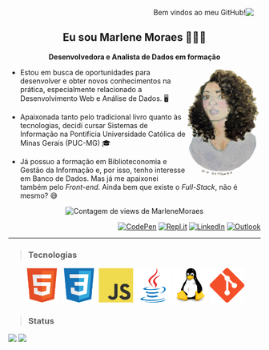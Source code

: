 <p align="right"> Bem vindos ao meu GitHub! <img align="right" width="30px" src="https://image.flaticon.com/icons/png/512/25/25231.png"></p>



<h2 align="center">Eu sou Marlene Moraes 👩🏽‍💻</h2> 

<p align="center"><b>Desenvolvedora e Analista de Dados em formação</b></p>  

- <img src=".\img\MarleneMoraes_por_NanciYin.png" alt="Marlene em aquarela por Nanci Yin"  width="150px" align="right"/>Estou em busca de oportunidades para desenvolver e obter novos conhecimentos na prática, especialmente relacionado a Desenvolvimento Web e Análise de Dados. 🖥️

- Apaixonada tanto pelo tradicional livro quanto às tecnologias, decidi cursar Sistemas de Informação na Pontifícia Universidade Católica de Minas Gerais (PUC-MG) :mortar_board:

- Já possuo a formação em Biblioteconomia e Gestão da Informação e, por isso, tenho interesse em Banco de Dados. Mas já me apaixonei também pelo *Front-end*. Ainda bem que existe o *Full-Stack*, não é mesmo? :sweat_smile:

  
  
  

<p align="center"> <img src="https://komarev.com/ghpvc/?username=marlenemoraes&color=blueviolet" alt="Contagem de views de MarleneMoraes"/> </p>



<div class="socialmedia" align="right">
    <a href="https://codepen.io/marlenemoraes" target="blank"><img width="50px" src="https://img2.freepng.es/20180528/vhz/kisspng-computer-icons-codepen-5b0bfe9c2ae916.2312253115275127321758.jpg" alt="CodePen"></a>
    <a href="https://replit.com/@MarleneMoraes" target="blank"><img width="60px" src="https://upload.wikimedia.org/wikipedia/commons/thumb/b/b2/Repl.it_logo.svg/768px-Repl.it_logo.svg.png" alt="Repl.it"></a>
    <a href="https://www.linkedin.com/in/marlenemoraes/" target="blank"><img width="60px" src="https://www.seekpng.com/png/detail/8-84419_linkedin-logo-png-icon-linkedin-logo-png.png"alt="LinkedIn"></a>
     <a href="mailto: marlenevmoraes@outlook.com" target="blank"><img width="50px" src="https://findicons.com/files/icons/2795/office_2013_hd/2000/outlook.png"alt="Outlook"></a>
</div>






<hr>



> <h3>Tecnologias</h3>

<div class="socialmedia" align="center">
    <picture>
   		<a href="https://github.com/MarleneMoraes/" target="blank"><img src="https://raw.githubusercontent.com/devicons/devicon/master/icons/html5/html5-original.svg" alt="HTML5" width="70px"></a>
        <a href="https://github.com/MarleneMoraes/" target="blank"><img src=https://raw.githubusercontent.com/devicons/devicon/master/icons/css3/css3-original.svg alt="CSS3" width="70px"></a>
        <a href="https://github.com/MarleneMoraes/" target="blank"><img src="https://raw.githubusercontent.com/devicons/devicon/master/icons/javascript/javascript-original.svg" alt="JavaScript" width="70px"></a>
        <a href="https://github.com/MarleneMoraes/" target="blank"><img src="https://raw.githubusercontent.com/devicons/devicon/master/icons/java/java-original.svg" alt="Java" width="70px"></a>
        <a href="https://github.com/MarleneMoraes/" target="blank"><img src="https://raw.githubusercontent.com/devicons/devicon/master/icons/linux/linux-original.svg" alt="Linux" width="70px"/></a>
        <a href="https://github.com/MarleneMoraes/" target="blank"><img src="https://raw.githubusercontent.com/devicons/devicon/master/icons/git/git-original.svg" alt="Git" width="70px"/></a>
    </picture>
</div>





>  <h3>Status</h3>



<img height="195em" src="https://github-readme-stats-eight-theta.vercel.app/api?username=marlenemoraes&show_icons=true&theme=tokyonight&include_all_commits=true&count_private=true"/>



<img height="273em" src="https://github-readme-stats-eight-theta.vercel.app/api/top-langs/?username=marlenemoraes&layout=compact&langs_count=8&theme=tokyonight"/>